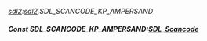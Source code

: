 _[sdl2](../../modules/sdl2/sdl2-module.md):[sdl2](../../modules/sdl2/sdl2-module.md).SDL\_SCANCODE\_KP\_AMPERSAND_
##### Const SDL\_SCANCODE\_KP\_AMPERSAND:[SDL_Scancode](../../modules/sdl2/sdl2-sdl_scancode.md)
